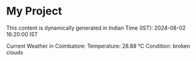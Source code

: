 # My Project

This content is dynamically generated in Indian Time (IST): 2024-08-02 16:20:00 IST


Current Weather in Coimbatore:
Temperature: 28.88 °C
Condition: broken clouds
